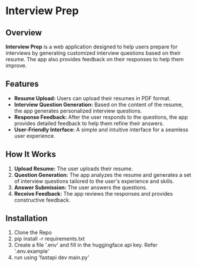 # Interview Prep

## Overview

**Interview Prep** is a web application designed to help users prepare for interviews by generating customized interview questions based on their resume. The app also provides feedback on their responses to help them improve.

## Features

- **Resume Upload:** Users can upload their resumes in PDF format.
- **Interview Question Generation:** Based on the content of the resume, the app generates personalized interview questions.
- **Response Feedback:** After the user responds to the questions, the app provides detailed feedback to help them refine their answers.
- **User-Friendly Interface:** A simple and intuitive interface for a seamless user experience.

## How It Works

1. **Upload Resume:** The user uploads their resume.
2. **Question Generation:** The app analyzes the resume and generates a set of interview questions tailored to the user's experience and skills.
3. **Answer Submission:** The user answers the questions.
4. **Receive Feedback:** The app reviews the responses and provides constructive feedback.

## Installation

1. Clone the Repo
2. pip install -r requirements.txt
3. Create a file '.env' and fill in the huggingface api key. Refer '.env.example'
4. run using 'fastapi dev main.py'

